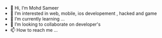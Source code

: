 - 👋 Hi, I’m Mohd Sameer
- 👀 I’m interested in web, mobile, ios developement , hacked and game
- 🌱 I’m currently learning ...
- 💞️ I’m looking to collaborate on developer's
- 📫 How to reach me ...

<!---
ma3llim007/ma3llim007 is a ✨ special ✨ repository because its `README.md` (this file) appears on your GitHub profile.
You can click the Preview link to take a look at your changes.
--->
